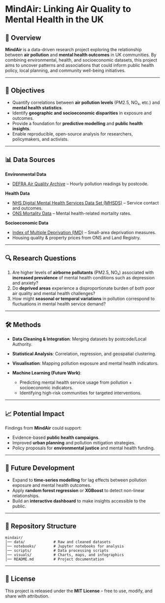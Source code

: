 # MindAir: Linking Air Quality to Mental Health in the UK

## 📌 Overview

**MindAir** is a data-driven research project exploring the relationship between **air pollution** and **mental health outcomes** in UK communities. By combining environmental, health, and socioeconomic datasets, this project aims to uncover patterns and associations that could inform public health policy, local planning, and community well-being initiatives.

---

## 🎯 Objectives

* Quantify correlations between **air pollution levels** (PM2.5, NO₂, etc.) and **mental health statistics**.
* Identify **geographic and socioeconomic disparities** in exposure and outcomes.
* Provide a foundation for **predictive modelling** and **public health insights**.
* Enable reproducible, open-source analysis for researchers, policymakers, and activists.

---

## 📊 Data Sources

**Environmental Data**

* [DEFRA Air Quality Archive](https://uk-air.defra.gov.uk/data/) – Hourly pollution readings by postcode.

**Health Data**

* [NHS Digital Mental Health Services Data Set (MHSDS)](https://digital.nhs.uk/data-and-information/data-collections-and-data-sets/data-sets/mental-health-services-data-set) – Service contact and outcomes.
* [ONS Mortality Data](https://www.ons.gov.uk/peoplepopulationandcommunity/birthsdeathsandmarriages/deaths/datasets) – Mental health-related mortality rates.

**Socioeconomic Data**

* [Index of Multiple Deprivation (IMD)](https://www.gov.uk/government/statistics/english-indices-of-deprivation-2019) – Small-area deprivation measures.
* Housing quality & property prices from ONS and Land Registry.

---

## 🔍 Research Questions

1. Are higher levels of **airborne pollutants** (PM2.5, NO₂) associated with **increased prevalence** of mental health conditions such as depression and anxiety?
2. Do **deprived areas** experience a disproportionate burden of both poor air quality and mental health challenges?
3. How might **seasonal or temporal variations** in pollution correspond to fluctuations in mental health service demand?

---

## 🛠 Methods

* **Data Cleaning & Integration**: Merging datasets by postcode/Local Authority.
* **Statistical Analysis**: Correlation, regression, and geospatial clustering.
* **Visualisation**: Mapping pollution exposure and mental health indicators.
* **Machine Learning (Future Work)**:

  * Predicting mental health service usage from pollution + socioeconomic indicators.
  * Identifying high-risk communities for targeted interventions.

---

## 📈 Potential Impact

Findings from **MindAir** could support:

* Evidence-based **public health campaigns**.
* Improved **urban planning** and pollution mitigation strategies.
* Policy proposals for **environmental justice** and mental health funding.

---

## 🚀 Future Development

* Expand to **time-series modelling** for lag effects between pollution exposure and mental health outcomes.
* Apply **random forest regression** or **XGBoost** to detect non-linear relationships.
* Build an **interactive dashboard** to make insights accessible to the public.

---

## 📂 Repository Structure

```
mindair/
│── data/             # Raw and cleaned datasets
│── notebooks/        # Jupyter notebooks for analysis
│── scripts/          # Data processing scripts
│── visuals/          # Charts, maps, and infographics
│── README.md         # Project documentation
```

---

## 📜 License

This project is released under the **MIT License** – free to use, modify, and share with attribution.

